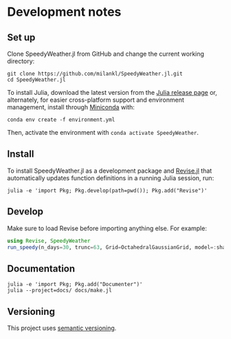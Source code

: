 # Development notes

## Set up

Clone SpeedyWeather.jl from GitHub and change the current working directory:

```
git clone https://github.com/milankl/SpeedyWeather.jl.git
cd SpeedyWeather.jl
```

To install Julia, download the latest version from the [Julia release page](https://julialang.org/downloads/) or, alternately, for easier cross-platform support and environment management, install through [Miniconda](https://docs.conda.io/en/latest/miniconda.html) with:

```
conda env create -f environment.yml
```

Then, activate the environment with `conda activate SpeedyWeather`.


## Install

To install SpeedyWeather.jl as a development package and [Revise.jl](https://github.com/timholy/Revise.jl) that automatically updates function definitions in a running Julia session, run:

```
julia -e 'import Pkg; Pkg.develop(path=pwd()); Pkg.add("Revise")'
```


## Develop

Make sure to load Revise before importing anything else. For example:

```julia
using Revise, SpeedyWeather
run_speedy(n_days=30, trunc=63, Grid=OctahedralGaussianGrid, model=:shallowwater, output=true)
```  

## Documentation

```
julia -e 'import Pkg; Pkg.add("Documenter")'
julia --project=docs/ docs/make.jl
```

## Versioning

This project uses [semantic versioning](https://semver.org/).
